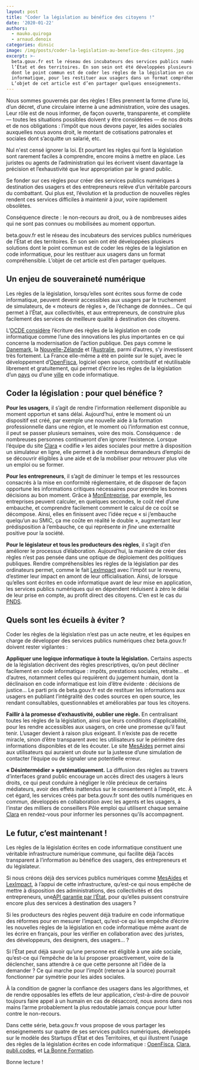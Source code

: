 ```yaml
---
layout: post
title: "Coder la législation au bénéfice des citoyens !"
date: '2020-01-22'
authors:
  - mauko.quiroga
  - arnaud.denoix
categories: dinsic
image: /img/posts/coder-la-legislation-au-benefice-des-citoyens.jpg
excerpt: >-
  beta.gouv.fr est le réseau des incubateurs des services publics numériques de
  l’État et des territoires. En son sein ont été développées plusieurs solutions
  dont le point commun est de coder les règles de la législation en code
  informatique, pour les restituer aux usagers dans un format compréhensible.
  L’objet de cet article est d’en partager quelques enseignements.
---
```

Nous sommes gouvernés par des règles ! Elles prennent la forme d’une loi, d’un décret, d’une circulaire interne à une administration, voire des usages. Leur rôle est de nous informer, de façon ouverte, transparente, et complète — toutes les situations possibles doivent y être considérées — de nos droits et de nos obligations : l’impôt que nous devons payer, les aides sociales auxquelles nous avons droit, le montant de cotisations patronales et sociales dont s’acquitte un salarié, etc.

Nul n'est censé ignorer la loi. Et pourtant les règles qui font la législation sont rarement faciles à comprendre, encore moins à mettre en place. Les juristes ou agents de l’administration qui les écrivent visent davantage la précision et l’exhaustivité que leur appropriation par le grand public.

Se fonder sur ces règles pour créer des services publics numériques à destination des usagers et des entrepreneurs relève d’un véritable parcours du combattant. Qui plus est, l’évolution et la production de nouvelles règles rendent ces services difficiles à maintenir à jour, voire rapidement obsolètes.

Conséquence directe : le non-recours au droit, ou à de nombreuses aides qui ne sont pas connues ou mobilisées au moment opportun.

beta.gouv.fr est le réseau des incubateurs des services publics numériques de l’État et des territoires. En son sein ont été développées plusieurs solutions dont le point commun est de coder les règles de la législation en code informatique, pour les restituer aux usagers dans un format compréhensible. L’objet de cet article est d’en partager quelques.

## Un enjeu de souveraineté numérique

Les règles de la législation, lorsqu’elles sont écrites sous forme de code informatique, peuvent devenir accessibles aux usagers par le truchement de simulateurs, de « moteurs de règles », de l’échange de données… Ce qui permet à l’État, aux collectivités, et aux entrepreneurs, de construire plus facilement des services de meilleure qualité à destination des citoyens.

L’[OCDE considère](https://trends.oecd-opsi.org/embracing-innovation-in-government-global-trends-2019.pdf) l’écriture des règles de la législation en code informatique comme l’une des innovations les plus importantes en ce qui concerne la modernisation de l’action publique. Des pays comme le [Danemark](https://en.digst.dk/policy-and-strategy/digital-ready-legislation/), la [Nouvelle-Zélande](https://serviceinnovationlab.github.io/assets/Exploring_Machine_Consumable_Code_With_ACC.pdf) et l’[Australie](https://www.digital.nsw.gov.au/digital-transformation/policy-lab/rules-code), parmi d’autres, s’y investissent très fortement. La France elle-même a été en pointe sur le sujet, avec le développement d’[OpenFisca](https://fr.openfisca.org/), logiciel open source, contributif et réutilisable librement et gratuitement, qui permet d’écrire les règles de la législation d’un [pays](https://github.com/openfisca/openfisca-france) ou d’une [ville](https://github.com/openfisca/openfisca-paris) en code informatique.

## Coder la législation : pour quel bénéfice ?

**Pour les usagers**, il s’agit de rendre l’information réellement disponible au moment opportun et sans délai. Aujourd’hui, entre le moment où un dispositif est créé, par exemple une nouvelle aide à la formation professionnelle dans une région, et le moment où l’information est connue, il peut se passer plusieurs semaines, voire des mois. Conséquence : de nombreuses personnes continueront d’en ignorer l’existence. Lorsque l’équipe du site [Clara](https://clara.pole-emploi.fr/) « codifie » les aides sociales pour mettre à disposition un simulateur en ligne, elle permet à de nombreux demandeurs d’emploi de se découvrir éligibles à une aide et de la mobiliser pour retrouver plus vite un emploi ou se former.

**Pour les entrepreneurs**, il s’agit de diminuer le temps et les ressources consacrés à la mise en conformité réglementaire, et de disposer de façon opportune les informations critiques nécessaires pour prendre les bonnes décisions au bon moment. Grâce à [MonEntreprise](https://mon-entreprise.fr/), par exemple, les entreprises peuvent calculer, en quelques secondes, le coût réel d’une embauche, et comprendre facilement comment le calcul de ce coût se décompose. Ainsi, elles en finissent avec l’idée reçue « si j’embauche quelqu’un au SMIC, ça me coûte en réalité le double », augmentant leur prédisposition à l’embauche, ce qui représente *in fine* une externalité positive pour la société.

**Pour le législateur et tous les producteurs des règles**, il s’agit d’en améliorer le processus d’élaboration. Aujourd’hui, la manière de créer des règles n’est pas pensée dans une optique de déploiement des politiques publiques. Rendre compréhensibles les règles de la législation par des ordinateurs permet, comme le fait [LexImpact](https://leximpact.an.fr/) avec l’impôt sur le revenu, d’estimer leur impact en amont de leur officialisation. Ainsi, de lorsque qu’elles sont écrites en code informatique avant de leur mise en application, les services publics numériques qui en dépendent réduisent à zéro le délai de leur prise en compte, au profit direct des citoyens. C’en est le cas du [PNDS](https://www.mesdroitssociaux.gouv.fr/).

## Quels sont les écueils à éviter ?

Coder les règles de la législation n’est pas un acte neutre, et les équipes en charge de développer des services publics numériques chez beta.gouv.fr doivent rester vigilantes :

**Appliquer une logique informatique à toute la législation.** Certains aspects de la législation décrivent des règles prescriptives, qu’on peut décliner facilement en code informatique : impôts, prestations sociales, retraite… et d’autres, notamment celles qui requièrent du jugement humain, dont la déclinaison en code informatique est loin d’être évidente : décisions de justice… Le parti pris de beta.gouv.fr est de restituer les informations aux usagers en publiant l’intégralité des codes sources en open source, les rendant consultables, questionnables et améliorables par tous les citoyens.

**Faillir à la promesse d’exhaustivité, oublier une règle.** En centralisant toutes les règles de la législation, ainsi que leurs conditions d’applicabilité, pour les rendre accessibles aux usagers, on crée une promesse qu’il faut tenir. L’usager devient à raison plus exigeant. Il n’existe pas de recette miracle, sinon d’être transparent avec les utilisateurs sur le périmètre des informations disponibles et de les écouter. Le site [MesAides](https://mes-aides.gouv.fr/) permet ainsi aux utilisateurs qui auraient un doute sur la justesse d’une simulation de contacter l’équipe ou de signaler une potentielle erreur.

**« Désintermédier » systématiquement.** La diffusion des règles au travers d’interfaces grand public encourage un accès direct des usagers à leurs droits, ce qui peut conduire à négliger le rôle précieux de certains médiateurs, avoir des effets inattendus sur le consentement à l’impôt, etc. À cet égard, les services créés par beta.gouv.fr sont des outils numériques en commun, développés en collaboration avec les agents et les usagers, à l’instar des milliers de conseillers Pôle emploi qui utilisent chaque semaine [Clara](https://clara.pole-emploi.fr/) en rendez-vous pour informer les personnes qu’ils accompagnent.

## Le futur, c’est maintenant !

Les règles de la législation écrites en code informatique constituent une véritable infrastructure numérique commune, qui facilite déjà l’accès transparent à l’information au bénéfice des usagers, des entrepreneurs et du législateur.

Si nous créons déjà des services publics numériques comme [MesAides](https://mes-aides.gouv.fr/) et [LexImpact](https://leximpact.an.fr/), à l’appui de cette infrastructure, qu’est-ce qui nous empêche de mettre à disposition des administrations, des collectivités et des entrepreneurs, une[API garantie par l’État](https://api.legifrance.gouv.fr), pour qu’elles puissent construire encore plus des services à destination des usagers ?

Si les producteurs des règles peuvent déjà traduire en code informatique des réformes pour en mesurer l’impact, qu’est-ce qui les empêche d’écrire les nouvelles règles de la législation en code informatique même avant de les écrire en français, pour les vérifier en collaboration avec des juristes, des développeurs, des designers, des usagers… ?

Si l’État peut déjà savoir qu’une personne est éligible à une aide sociale, qu’est-ce qui l’empêche de la lui proposer proactivement, voire de la déclencher, sans attendre à ce que cette personne ait l’idée de la demander ? Ce qui marche pour l’impôt (retenue à la source) pourrait fonctionner par symétrie pour les aides sociales.

À la condition de gagner la confiance des usagers dans les algorithmes, et de rendre opposables les effets de leur application, c’est-à-dire de pouvoir toujours faire appel à un humain en cas de désaccord, nous avons dans nos mains l’arme probablement la plus redoutable jamais conçue pour lutter contre le non-recours.

Dans cette série, beta.gouv.fr vous propose de vous partager les enseignements sur quatre de ses services publics numériques, développés sur le modèle des Startups d’État et des Territoires, et qui illustrent l’usage des règles de la législation écrites en code informatique : [OpenFisca](https://fr.openfisca.org), [Clara](https://clara.pole-emploi.fr/), [publi.codes](https://publi.codes/), et [La Bonne Formation](https://labonneformation.pole-emploi.fr/).

Bonne lecture !
